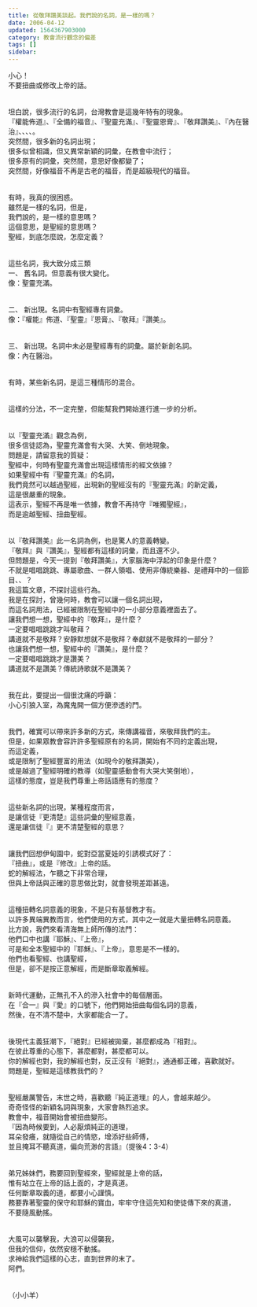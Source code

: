 ```yaml
---
title: 從敬拜讚美談起。我們說的名詞，是一樣的嗎？
date: 2006-04-12
updated: 1564367903000
category: 教會流行觀念的偏差
tags: []
sidebar: 
---
```


<div>小心！</div>
<div>不要扭曲或修改上帝的話。</div>
<div> </div>
<div> </div>
<div>坦白說，很多流行的名詞，台灣教會是這幾年特有的現象。</div>
<div>『權能佈道』、『全備的福音』、『聖靈充滿』、『聖靈恩膏』、『敬拜讚美』、『內在醫治』、、、、。</div>
<div>突然間，很多新的名詞出現；</div>
<div>很多似曾相識，但又異常新穎的詞彙，在教會中流行；</div>
<div>很多原有的詞彙，突然間，意思好像都變了；</div>
<div>突然間，好像福音不再是古老的福音，而是超級現代的福音。</div>
<div> </div>
<div> </div>
<div>有時，我真的很困惑。</div>
<div>雖然是一樣的名詞，但是，</div>
<div>我們說的，是一樣的意思嗎？</div>
<div>這個意思，是聖經的意思嗎？</div>
<div>聖經，到底怎麼說，怎麼定義？</div>
<div> </div>
<div> </div>
<div>這些名詞，我大致分成三類</div>
<div>一、<span style="white-space:pre"> </span>舊名詞。但意義有很大變化。</div>
<div>像：聖靈充滿。</div>
<div> </div>
<div> </div>
<div>二、<span style="white-space:pre"> </span>新出現。名詞中有聖經專有詞彙。</div>
<div>像：『權能』佈道、『聖靈』『恩膏』、『敬拜』『讚美』。</div>
<div> </div>
<div> </div>
<div>三、<span style="white-space:pre"> </span>新出現。名詞中未必是聖經專有的詞彙。屬於新創名詞。</div>
<div>像：內在醫治。</div>
<div> </div>
<div> </div>
<div>有時，某些新名詞，是這三種情形的混合。</div>
<div> </div>
<div> </div>
<div>這樣的分法，不一定完整，但能幫我們開始進行進一步的分析。</div>
<div> </div>
<div> </div>
<div>以『聖靈充滿』觀念為例，</div>
<div>很多信徒認為，聖靈充滿會有大哭、大笑、倒地現象。</div>
<div>問題是，請留意我的質疑：</div>
<div>聖經中，何時有聖靈充滿會出現這樣情形的經文依據？</div>
<div>如果聖經中有『聖靈充滿』的名詞，</div>
<div>我們竟然可以越過聖經，出現新的聖經沒有的『聖靈充滿』的新定義，</div>
<div>這是很嚴重的現象。</div>
<div>這表示，聖經不再是唯一依據，教會不再持守『唯獨聖經』，</div>
<div>而是逾越聖經、扭曲聖經。</div>
<div> </div>
<div> </div>
<div>以『敬拜讚美』此一名詞為例，也是驚人的意義轉變。</div>
<div>『敬拜』與『讚美』，聖經都有這樣的詞彙，而且還不少。</div>
<div>但問題是，今天一提到『敬拜讚美』，大家腦海中浮起的印象是什麼？</div>
<div>不就是唱唱跳跳、專屬歌曲、一群人領唱、使用非傳統樂器、是禮拜中的一個節目、、？</div>
<div>我這篇文章，不探討這些行為。</div>
<div>我是在探討，曾幾何時，教會可以讓一個名詞出現，</div>
<div>而這名詞用法，已經被限制在聖經中的一小部分意義裡面去了。</div>
<div>讓我們想一想，聖經中的『敬拜』，是什麼？</div>
<div>一定要唱唱跳跳才叫敬拜？</div>
<div>講道就不是敬拜？安靜默想就不是敬拜？奉獻就不是敬拜的一部分？</div>
<div>也讓我們想一想，聖經中的『讚美』，是什麼？</div>
<div>一定要唱唱跳跳才是讚美？</div>
<div>講道就不是讚美？傳統詩歌就不是讚美？</div>
<div> </div>
<div> </div>
<div>我在此，要提出一個很沈痛的呼籲：</div>
<div>小心引狼入室，為魔鬼開一個方便滲透的門。</div>
<div> </div>
<div> </div>
<div>我們，確實可以帶來許多新的方式，來傳講福音，來敬拜我們的主。</div>
<div>但是，如果眾教會容許許多聖經原有的名詞，開始有不同的定義出現，</div>
<div>而這定義，</div>
<div>或是限制了聖經豐富的用法（如現今的敬拜讚美），</div>
<div>或是越過了聖經明確的教導（如聖靈感動會有大哭大笑倒地），</div>
<div>這樣的態度，豈是我們尊重上帝話語應有的態度？</div>
<div> </div>
<div> </div>
<div>這些新名詞的出現，某種程度而言，</div>
<div>是讓信徒『更清楚』這些詞彙的聖經意義，</div>
<div>還是讓信徒『』更不清楚聖經的意思？</div>
<div> </div>
<div> </div>
<div>讓我們回想伊甸園中，蛇對亞當夏娃的引誘模式好了：</div>
<div>『扭曲』，或是『修改』上帝的話。</div>
<div>蛇的解經法，乍聽之下非常合理，</div>
<div>但與上帝話與正確的意思做比對，就會發現差距甚遠。</div>
<div> </div>
<div> </div>
<div>這種扭轉名詞意義的現象，不是只有基督教才有。</div>
<div>以許多異端異教而言，他們使用的方式，其中之一就是大量扭轉名詞意義。</div>
<div>比方說，我們來看清海無上師所傳的法門：</div>
<div>他們口中也講『耶穌』、『上帝』，</div>
<div>可是和全本聖經中的『耶穌』、『上帝』，意思是不一樣的。</div>
<div>他們也看聖經、也講聖經，</div>
<div>但是，卻不是按正意解經，而是斷章取義解經。</div>
<div> </div>
<div> </div>
<div>新時代運動，正無孔不入的滲入社會中的每個層面。</div>
<div>在『合一』與『愛』的口號下，他們開始扭曲每個名詞的意義，</div>
<div>然後，在不清不楚中，大家都能合一了。</div>
<div> </div>
<div> </div>
<div>後現代主義狂潮下，『絕對』已經被拋棄，甚麼都成為『相對』。</div>
<div>在彼此尊重的心態下，甚麼都對，甚麼都可以。</div>
<div>你的解經也對，我的解經也對，反正沒有『絕對』，通通都正確，喜歡就好。</div>
<div>問題是，聖經是這樣教我們的？</div>
<div> </div>
<div> </div>
<div>聖經嚴厲警告，末世之時，喜歡聽『純正道理』的人，會越來越少。</div>
<div>奇奇怪怪的新穎名詞與現象，大家會熱烈追求。</div>
<div>教會中，福音開始會被扭曲變形。</div>
<div>『因為時候要到，人必厭煩純正的道理，</div>
<div>耳朵發癢，就隨從自己的情慾，增添好些師傅，</div>
<div>並且掩耳不聽真道，偏向荒渺的言語』（提後4：3-4）</div>
<div> </div>
<div> </div>
<div>弟兄姊妹們，務要回到聖經來，聖經就是上帝的話，</div>
<div>惟有站立在上帝的話上面的，才是真道。</div>
<div>任何斷章取義的道，都要小心謹慎。</div>
<div>務要靠著聖靈的保守和耶穌的寶血，牢牢守住這先知和使徒傳下來的真道，</div>
<div>不要隨風動搖。</div>
<div> </div>
<div> </div>
<div>大風可以襲擊我，大浪可以侵襲我，</div>
<div>但我的信仰，依然安穩不動搖。</div>
<div>求神給我們這樣的心志，直到世界的末了。</div>
<div>阿們。</div>
<div> </div>
<div> </div>
<div>（小小羊）</div>
